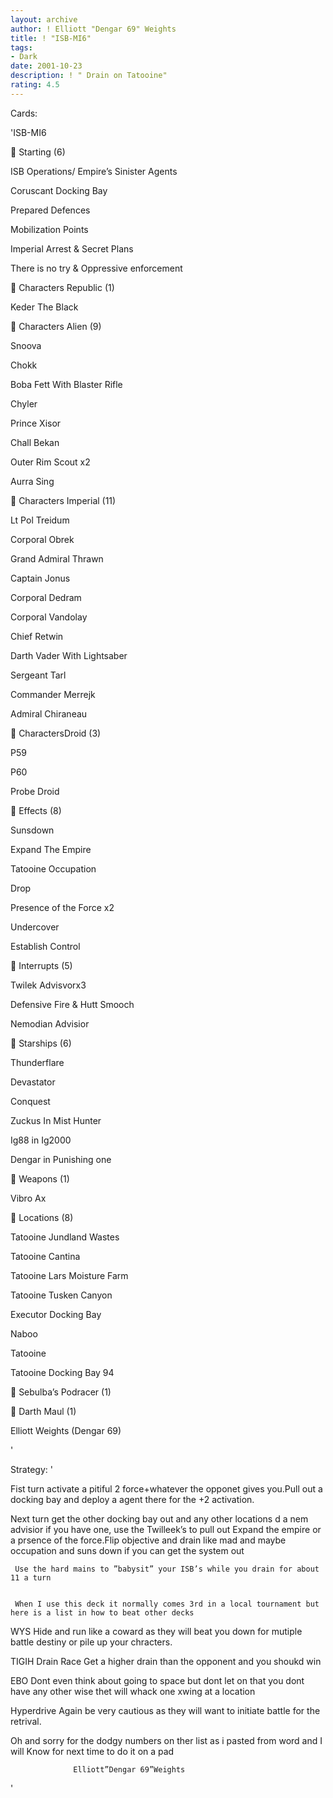```yaml
---
layout: archive
author: ! Elliott "Dengar 69" Weights
title: ! "ISB-MI6"
tags:
- Dark
date: 2001-10-23
description: ! " Drain on Tatooine"
rating: 4.5
---
```

Cards: 

'ISB-MI6

&#61623; Starting   (6)

 ISB Operations/ Empire&#8217;s Sinister Agents  

 Coruscant Docking Bay

 Prepared Defences

Mobilization Points

Imperial Arrest & Secret Plans

There is no try & Oppressive enforcement 

&#61623; Characters Republic   (1)

Keder The Black

&#61623; Characters Alien   (9)

Snoova

Chokk 

Boba Fett With Blaster Rifle

Chyler

Prince Xisor

Chall Bekan

Outer Rim Scout x2

Aurra Sing 

&#61623; Characters Imperial   (11)

Lt Pol Treidum

Corporal Obrek

Grand Admiral Thrawn

Captain Jonus

Corporal Dedram

Corporal Vandolay

Chief Retwin 

Darth Vader With Lightsaber

Sergeant Tarl

Commander Merrejk

Admiral Chiraneau 

&#61623; CharactersDroid   (3)

P59

P60

Probe Droid

&#61623; Effects  (8)

Sunsdown

Expand The Empire

Tatooine Occupation  

Drop

Presence of the Force x2

Undercover

Establish Control

&#61623; Interrupts   (5)

Twilek Advisvorx3

Defensive Fire & Hutt Smooch

Nemodian Advisior

&#61623; Starships   (6)

Thunderflare  

Devastator

Conquest

Zuckus In Mist Hunter

Ig88 in Ig2000

Dengar in Punishing one 

&#61623; Weapons       (1)

Vibro Ax

&#61623; Locations   (8)

Tatooine Jundland Wastes

Tatooine Cantina

Tatooine Lars Moisture Farm

Tatooine Tusken Canyon

Executor Docking Bay

Naboo

Tatooine

Tatooine Docking Bay 94


&#61623; Sebulba&#8217;s Podracer (1)

&#61623; Darth Maul (1)



Elliott Weights (Dengar 69)

'

Strategy: '

 Fist turn activate a pitiful 2 force+whatever the opponet gives you.Pull out a docking bay and deploy a agent there for the +2 activation.

Next turn get the other docking bay out and any other locations d a nem advisior if you have one, use the Twilleek’s to pull out Expand the empire or a prsence of the force.Flip objective and drain like mad and maybe occupation and suns down if you can get the system out

     Use the hard mains to ”babysit” your ISB’s while you drain for about 11 a turn


     When I use this deck it normally comes 3rd in a local tournament but here is a list in how to beat other decks

  WYS Hide and run like a coward as they will beat you down for mutiple battle destiny or pile up your chracters.

  TIGIH Drain Race  Get a higher drain than the opponent and you shoukd win 

  EBO Dont even think about going to space but dont let on that you dont have any other wise thet will whack one xwing at a location

  Hyperdrive Again be very cautious as they will want to initiate battle for the retrival.

  Oh and sorry for the dodgy numbers on ther list as i pasted from word and I will Know for next time to do it on a pad

                  Elliott”Dengar 69”Weights

'